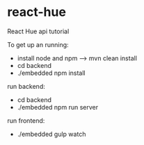 # react-hue
React Hue api tutorial

To get up an running:
- install node and npm --> mvn clean install
- cd backend
- ./embedded npm install

run backend:
- cd backend
- ./embedded npm run server

run frontend:
- ./embedded gulp watch

